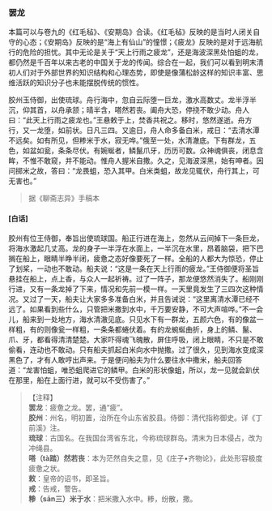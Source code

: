 <script type="text/javascript">
    var head = document.getElementsByTagName('head')[0];
    cssURL = '/public/liao.css';
    linkTag = document.createElement('link');
    linkTag.href = cssURL;
    linkTag.setAttribute('type','text/css');
    linkTag.setAttribute('rel','stylesheet');
    head.appendChild(linkTag);
</script>
### 罢龙

本篇可以与卷九的《红毛毡》、《安期岛》合读。《红毛毡》反映的是当时人闭关自守的心态；《安期岛》反映的是“海上有仙山”的憧憬；《疲龙》反映的是对于远海航行的危险的担忧。其中无论是关于“天上行雨之疲龙”，还是海波深黑处怕蛆的龙，都仍然是千百年以来古老的中国关于龙的传闻。综合在一起，我们可以看到明末清初人们对于外部世界的知识结构和心理态势，即使是像蒲松龄这样的知识丰富、思维活跃的知识分子也未能摆脱传统的惯性。

胶州玉侍御，出使琉球。舟行海中，忽自云际堕一巨龙，激水高数丈。龙半浮半沉，仰其首，以舟承颔；晴半含，嗒然若丧。阖舟大恐，停挠不敢少动。舟人曰：“此天上行雨之疲龙也。”王悬敕于上，焚香共祝之。移时，悠然遂逝。舟方行，又一龙堕，如前状。日凡三四。又逾日，舟人命多备白米，戒日：“去清水潭不远矣。如有所见，但糁米于水，寂无哗。”俄至一处，水清澈底。下有群龙，五色，如盆如瓮，条条尽伏。有婉蜒者，鳞鬣爪牙，历历可数。众神魂俱丧，闭息含眸，不惟不敢窥，并不能动。惟舟人握米自撒。久之，见海波深黑，始有呻者。因问掷米之故，答曰：“龙畏蛆，恐入其甲。白米类蛆，故龙见辄伏，舟行其上，可无害也。”

</section>

> 据《聊斋志异》手稿本

#### [白话]
<aside>

胶州有位王侍御，奉旨出使琉球国。船正行进在海上，忽然从云间掉下一条巨龙，将海水激起几丈高。龙的身子一半浮在水面上，一半沉在水里，昂着脑袋，把下巴搁在船上，眼睛半睁半闭，疲惫之态好像要死了一样。全船的人都大为惊恐，停止了划桨，一动也不敢动。船夫说：“这是一条在天上行雨的疲龙。”王侍御便将圣旨悬挂在船上，点上香，与众人一起祈祷。过了一阵子，那龙便悠然消失了。船刚刚行进，又有一条龙掉了下来，情况和先前一模一样。一天里竟发生了三四次这种情况。又过了一天，船夫让大家多多准备白米，并且告诫说：“这里离清水潭已经不远了。如果看到些什么，只管把米撒到水中，千万要安静，不可大声喧哗。”不一会儿，船来到一处地方，海水清澈见底。只见水下有一群龙，五颜六色，有的像盆一样粗，有的则像瓮一样粗，一条条都蜷伏着。有的龙蜿蜒曲折，身上的鳞、鬣、爪、牙，都看得清清楚楚。大家吓得魂飞魄散，屏住呼吸，闭上眼睛，不只是不敢偷看，连动也不敢动。只有船夫抓起白米向水中抛撒。过了很久，见到海水变成深黑色了，才有人敢哼出声来。于是便问船夫为什么要往水中撒米，船夫回答道：“龙害怕蛆，唯恐蛆爬进它的鳞甲。白米的形状像蛆，所以，龙一见就会趴伏在那里，船在上面行进，就可以不受伤害了。”

</aside>

> 【注释】  
<b>罢龙</b>：疲惫之龙。罢，通“疲”。  
<b>胶州</b>：州名，明初置，治所在今山东省胶县。侍御：清代指称御史。详《丁前溪》注。  
<b>琉球</b>：古国名。在我国台湾省东北，今称琉球群岛。清末为日本侵占，改为冲绳县。  
<b>嗒（tà踏）然若丧</b>：本为茫然自失之意，见《庄子•齐物论》，此处形容极度疲惫之状。  
<b>敕</b>：皇帝的诏书，即圣旨。  
<b>戒</b>：告戒，警告。  
<b>糁（sān三）米于水</b>：把米撒入水中。糁，纷散，撒。  
